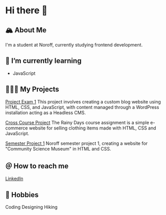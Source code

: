 # Hi there 👋

## 🏔️ About Me
I'm a student at Noroff, currently studying frontend development.

## 🌱 I’m currently learning
- JavaScript

## 👨🏼‍💻 My Projects
[Project Exam 1](https://github.com/Noroff-FEU-Assignments/project-exam-1-SanderNilsen)
This project involves creating a custom blog website using HTML, CSS, and JavaScript, with content managed through a WordPress installation acting as a Headless CMS.

[Cross Course Project](https://github.com/SanderNilsen/RainyDays)
The Rainy Days course assignment is a simple e-commerce website for selling clothing items made with HTML, CSS and JavaScript.

[Semester Project 1](https://github.com/SanderNilsen/Semester-Project-1)
Noroff semester project 1, creating a website for "Community Science Museum" in HTML and CSS.

## ＠ How to reach me
[LinkedIn](https://www.linkedin.com/in/sandernilsen/)

## 🥾 Hobbies
Coding
Designing
Hiking
